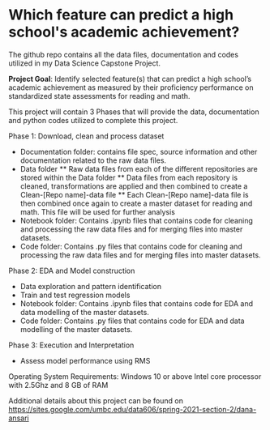 # Which feature can predict a high school's academic achievement?

The github repo contains all the data files, documentation and codes utilized in my Data Science Capstone Project.

**Project Goal**: Identify selected feature(s) that can predict a high school’s academic achievement as measured by their proficiency performance on standardized state assessments for reading and math.

This project will contain 3 Phases that will provide the data, documentation and python codes utilized to complete this project.

Phase 1: Download, clean and process dataset
* Documentation folder: contains file spec, source information and other documentation related to the raw data files.
* Data folder
** Raw data files from each of the different repositories are stored within the Data folder
** Data files from each repository is cleaned, transformations are applied and then combined to create a Clean-[Repo name]-data file
** Each Clean-[Repo name]-data file is then combined once again to create a master dataset for reading and math. This file will be used for further analysis
* Notebook folder: Contains .ipynb files that contains code for cleaning and processing the raw data files and for merging files into master datasets.
* Code folder: Contains .py files that contains code for cleaning and processing the raw data files and for merging files into master datasets.

Phase 2: EDA and Model construction
* Data exploration and pattern identification
* Train and test regression models
* Notebook folder: Contains .ipynb files that contains code for EDA and data modelling of the master datasets.
* Code folder: Contains .py files that contains code for EDA and data modelling of the master datasets.

Phase 3: Execution and Interpretation
* Assess model performance using RMS

Operating System Requirements:
Windows 10 or above
Intel core processor with 2.5Ghz and 8 GB of RAM


Additional details about this project can be found on https://sites.google.com/umbc.edu/data606/spring-2021-section-2/dana-ansari
